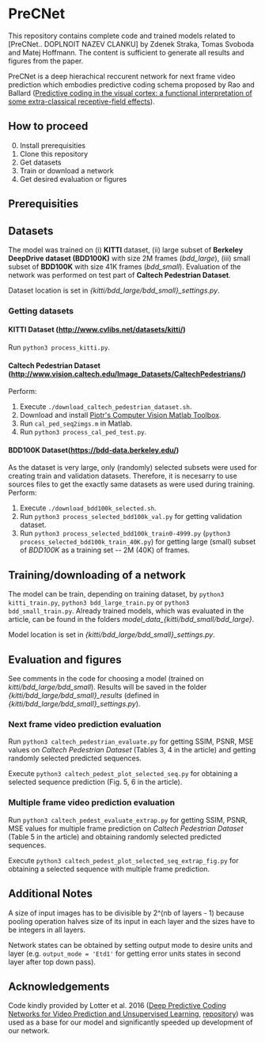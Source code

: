 # PreCNet

This repository contains complete code and trained models related to [PreCNet.. DOPLNOIT NAZEV CLANKU] by Zdenek Straka, Tomas Svoboda and Matej Hoffmann. The content is sufficient to generate all results and figures from the paper.

PreCNet is a deep hierachical reccurent network for next frame video prediction which embodies predictive coding schema proposed by Rao and Ballard ([Predictive coding in the visual cortex: a functional interpretation of some extra-classical receptive-field effects](https://www.nature.com/articles/nn0199_79)).

## How to proceed
0. Install prerequisities
1. Clone this repository
2. Get datasets
3. Train or download a network
4. Get desired evaluation or figures 

## Prerequisities


## Datasets
The model was trained on (i) **KITTI** dataset, (ii) large subset of **Berkeley DeepDrive dataset (BDD100K)** with size 2M frames (*bdd_large*), (iii) small subset of **BDD100K** with size 41K frames (*bdd_small*). Evaluation of the network was performed on test part of **Caltech Pedestrian Dataset**.

Dataset location is set in *{kitti/bdd_large/bdd_small}_settings.py*.


### Getting datasets
#### KITTI Dataset (http://www.cvlibs.net/datasets/kitti/)
Run ```python3 process_kitti.py```.

#### Caltech Pedestrian Dataset (http://www.vision.caltech.edu/Image_Datasets/CaltechPedestrians/)
Perform: 
1) Execute ```./download_caltech_pedestrian_dataset.sh```.
2) Download and install [Piotr's Computer Vision Matlab Toolbox](https://pdollar.github.io/toolbox/).
3) Run ```cal_ped_seq2imgs.m``` in Matlab.
4) Run ```python3 process_cal_ped_test.py```.  

#### BDD100K Dataset(https://bdd-data.berkeley.edu/) 
As the dataset is very large, only (randomly) selected subsets were used for creating train and validation datasets. Therefore, it is necesarry to use sources files to get the exactly same datasets as were used during training.  
Perform:
1) Execute ```./download_bdd100k_selected.sh```.
2) Run ```python3 process_selected_bdd100k_val.py``` for getting validation dataset. 
2) Run ```python3 process_selected_bdd100k_train0-4999.py``` (```python3 process_selected_bdd100k_train_40K.py```) for getting large (small) subset of *BDD100K* as a training set -- 2M (40K) of frames.


## Training/downloading of a network
The model can be train, depending on training dataset, by ```python3 kitti_train.py```, ```python3 bdd_large_train.py``` or ```python3 bdd_small_train.py```. Already trained models, which was evaluated in the article, can be found in the folders *model_data_{kitti/bdd_small/bdd_large}*.

Model location is set in *{kitti/bdd_large/bdd_small}_settings.py*.  


## Evaluation and figures
See comments in the code for choosing a model (trained on *kitti/bdd_large/bdd_small*). Results will be saved in the folder *{kitti/bdd_large/bdd_small}_results* (defined in *{kitti/bdd_large/bdd_small}_settings.py*).

### Next frame video prediction evaluation

Run ```python3 caltech_pedestrian_evaluate.py``` for getting SSIM, PSNR, MSE values on *Caltech Pedestrian Dataset* (Tables 3, 4 in the article) and getting randomly selected predicted sequences. 

Execute ```python3 caltech_pedest_plot_selected_seq.py``` for obtaining a selected sequence prediction (Fig. 5, 6 in the article). 
 

### Multiple frame video prediction evaluation
Run ```python3 caltech_pedest_evaluate_extrap.py``` for getting SSIM, PSNR, MSE values for multiple frame prediction on *Caltech Pedestrian Dataset* (Table 5 in the article) and obtaining randomly selected predicted sequences.

Execute ```python3 caltech_pedest_plot_selected_seq_extrap_fig.py``` for obtaining a selected sequence with multiple frame prediction.



## Additional Notes
A size of input images has to be divisible by 2^(nb of layers - 1) because pooling operation halves size of its input in each layer and the sizes have to be integers in all layers.

Network states can be obtained by setting output mode to desire units and layer (e.g. ```output_mode = 'Etd1'``` for getting error units states in second layer after top down pass).


## Acknowledgements
Code kindly provided by Lotter et al. 2016 ([Deep Predictive Coding Networks for Video Prediction and Unsupervised Learning](https://arxiv.org/abs/1605.08104), [repository](https://github.com/coxlab/prednet)) was used as a base for our model and significantly speeded up development of our network. 







